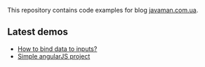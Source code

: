 This repository contains code examples for blog [javaman.com.ua](http://javaman.com.ua).

<h2>Latest demos</h2>

<ul>
    <li><a href="https://romach.github.com/examples/bind-data-to-inputs/index.html">How to bind data to inputs?</a></li>
    <li><a href="https://romach.github.com/examples/simple-angular-js-application/index.html">Simple angularJS project</a></li>
</ul>